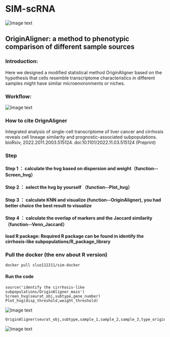 # SIM-scRNA
![Image text](https://github.com/xmuhuanglab/SIM-scRNA/blob/main/images/new_pipeline.png)
## OriginAligner: a method to phenotypic comparison of different sample sources
### Introduction:
Here we designed a modified statistical method OriginAligner based on the hypothesis that cells resemble transcriptome characteristics in different samples might 
have similar microenvironments or niches.
### Workflow:
![Image text](https://github.com/xmuhuanglab/SIM-scRNA/blob/main/images/the%20pipeline%20of%20OriginAligner.png)

### How to cite OrignAligner
Integrated analysis of single-cell transcriptome of liver cancer and cirrhosis reveals cell lineage similarity and prognostic-associated subpopulations. bioRxiv, 2022.2011.2003.515124. doi:10.1101/2022.11.03.515124 (Preprint)

### Step
#### Step 1 ： calculate the hvg based on dispersion and weight（function--Screen_hvg）
#### Step 2 ： select the hvg by yourself （function--Plot_hvg） 
#### Step 3 ： calculate KNN and visualize  (function--OriginAligner), you had better choice the best result to visualize
#### Step 4 ： calculate the overlap of markers and the Jaccard similarity（function--Venn_Jaccard）
#### load R package: Required R package can be found in identify the cirrhosis-like subpopulations/R_package_library

### Pull the docker (the env about R version)
```
docker pull sluo112211/sim-docker
```

#### Run the code
```
source('identify the cirrhosis-like subpopulations/OriginAligner_main')
Screen_hvg(seurat_obj,subtype,gene_number)
Plot_hvg(disp_threshold,weight_threshold)
```
![Image text](https://github.com/xmuhuanglab/SIM-scRNA/blob/main/images/example_hvg_screen.png)
```
OriginAligner(seurat_obj,subtype,sample_1,sample_2,sample_3,type_origin,bg.col,type_origin_1,type_origin_2,best_k)
```
![Image text](https://github.com/xmuhuanglab/SIM-scRNA/blob/main/images/SIM_example.png)



